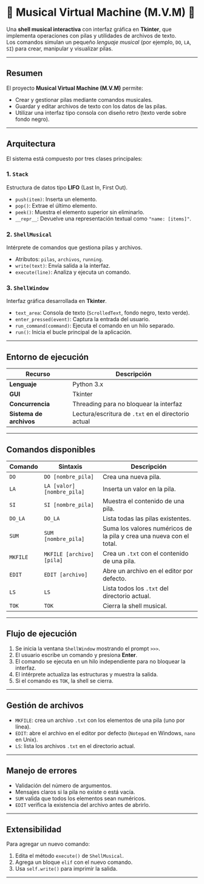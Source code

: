 # 🎵 Musical Virtual Machine (M.V.M) 🎵

Una **shell musical interactiva** con interfaz gráfica en **Tkinter**, que implementa operaciones con pilas y utilidades de archivos de texto.  
Los comandos simulan un pequeño *lenguaje musical* (por ejemplo, `DO`, `LA`, `SI`) para crear, manipular y visualizar pilas.

---

## Resumen

El proyecto **Musical Virtual Machine (M.V.M)** permite:
- Crear y gestionar pilas mediante comandos musicales.
- Guardar y editar archivos de texto con los datos de las pilas.
- Utilizar una interfaz tipo consola con diseño retro (texto verde sobre fondo negro).

---

## Arquitectura

El sistema está compuesto por tres clases principales:

### 1. `Stack`
Estructura de datos tipo **LIFO** (Last In, First Out).
- `push(item)`: Inserta un elemento.
- `pop()`: Extrae el último elemento.
- `peek()`: Muestra el elemento superior sin eliminarlo.
- `__repr__`: Devuelve una representación textual como `"name: [items]"`.

### 2. `ShellMusical`
Intérprete de comandos que gestiona pilas y archivos.
- Atributos: `pilas`, `archivos`, `running`.
- `write(text)`: Envía salida a la interfaz.
- `execute(line)`: Analiza y ejecuta un comando.

### 3. `ShellWindow`
Interfaz gráfica desarrollada en **Tkinter**.
- `text_area`: Consola de texto (`ScrolledText`, fondo negro, texto verde).
- `enter_pressed(event)`: Captura la entrada del usuario.
- `run_command(command)`: Ejecuta el comando en un hilo separado.
- `run()`: Inicia el bucle principal de la aplicación.

---

## Entorno de ejecución

| Recurso | Descripción |
|----------|--------------|
| **Lenguaje** | Python 3.x |
| **GUI** | Tkinter |
| **Concurrencia** | Threading para no bloquear la interfaz |
| **Sistema de archivos** | Lectura/escritura de `.txt` en el directorio actual |

---

## Comandos disponibles

| Comando | Sintaxis | Descripción |
|----------|-----------|-------------|
| `DO` | `DO [nombre_pila]` | Crea una nueva pila. |
| `LA` | `LA [valor] [nombre_pila]` | Inserta un valor en la pila. |
| `SI` | `SI [nombre_pila]` | Muestra el contenido de una pila. |
| `DO_LA` | `DO_LA` | Lista todas las pilas existentes. |
| `SUM` | `SUM [nombre_pila]` | Suma los valores numéricos de la pila y crea una nueva con el total. |
| `MKFILE` | `MKFILE [archivo] [pila]` | Crea un `.txt` con el contenido de una pila. |
| `EDIT` | `EDIT [archivo]` | Abre un archivo en el editor por defecto. |
| `LS` | `LS` | Lista todos los `.txt` del directorio actual. |
| `TOK` | `TOK` | Cierra la shell musical. |

---

## Flujo de ejecución

1. Se inicia la ventana `ShellWindow` mostrando el prompt `>>>`.
2. El usuario escribe un comando y presiona **Enter**.
3. El comando se ejecuta en un hilo independiente para no bloquear la interfaz.
4. El intérprete actualiza las estructuras y muestra la salida.
5. Si el comando es `TOK`, la shell se cierra.

---

## Gestión de archivos

- `MKFILE`: crea un archivo `.txt` con los elementos de una pila (uno por línea).
- `EDIT`: abre el archivo en el editor por defecto (`Notepad` en Windows, `nano` en Unix).
- `LS`: lista los archivos `.txt` en el directorio actual.

---

## Manejo de errores

- Validación del número de argumentos.
- Mensajes claros si la pila no existe o está vacía.
- `SUM` valida que todos los elementos sean numéricos.
- `EDIT` verifica la existencia del archivo antes de abrirlo.

---

## Extensibilidad

Para agregar un nuevo comando:
1. Edita el método `execute()` de `ShellMusical`.
2. Agrega un bloque `elif` con el nuevo comando.
3. Usa `self.write()` para imprimir la salida.


---

